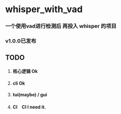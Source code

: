 # whisper_with_vad
### 一个使用vad进行检测后 再投入 whisper 的项目
### v1.0.0已发布
## TODO
1. #### 核心逻辑 Ok
2. #### cli Ok
3. #### tui(maybe) / gui
4. #### CI　CI I need it.
